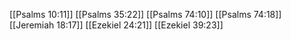 [[Psalms 10:11]]
[[Psalms 35:22]]
[[Psalms 74:10]]
[[Psalms 74:18]]
[[Jeremiah 18:17]]
[[Ezekiel 24:21]]
[[Ezekiel 39:23]]
